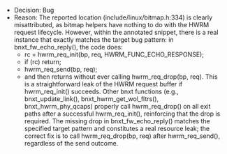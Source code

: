 - Decision: Bug
- Reason: The reported location (include/linux/bitmap.h:334) is clearly misattributed, as bitmap helpers have nothing to do with the HWRM request lifecycle. However, within the annotated snippet, there is a real instance that exactly matches the target bug pattern: in bnxt_fw_echo_reply(), the code does:
  - rc = hwrm_req_init(bp, req, HWRM_FUNC_ECHO_RESPONSE);
  - if (rc) return;
  - hwrm_req_send(bp, req);
  - and then returns without ever calling hwrm_req_drop(bp, req).
  This is a straightforward leak of the HWRM request buffer if hwrm_req_init() succeeds. Other bnxt functions (e.g., bnxt_update_link(), bnxt_hwrm_get_wol_fltrs(), bnxt_hwrm_phy_qcaps) properly call hwrm_req_drop() on all exit paths after a successful hwrm_req_init(), reinforcing that the drop is required. The missing drop in bnxt_fw_echo_reply() matches the specified target pattern and constitutes a real resource leak; the correct fix is to call hwrm_req_drop(bp, req) after hwrm_req_send(), regardless of the send outcome.
